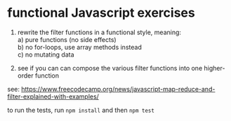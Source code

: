 # functional Javascript exercises

1. rewrite the filter functions in a functional style, meaning:  
   a) pure functions (no side effects)  
   b) no for-loops, use array methods instead  
   c) no mutating data

2. see if you can can compose the various filter functions into one higher-order function

see: <https://www.freecodecamp.org/news/javascript-map-reduce-and-filter-explained-with-examples/>

to run the tests, run `npm install` and then `npm test`